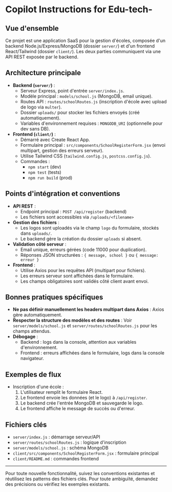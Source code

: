 # Copilot Instructions for Edu-tech-

## Vue d'ensemble

Ce projet est une application SaaS pour la gestion d'écoles, composée d'un backend Node.js/Express/MongoDB (dossier `server/`) et d'un frontend React/Tailwind (dossier `client/`). Les deux parties communiquent via une API REST exposée par le backend.

## Architecture principale
- **Backend (`server/`)** :
  - Serveur Express, point d'entrée `server/index.js`.
  - Modèle principal : `models/school.js` (MongoDB, email unique).
  - Routes API : `routes/schoolRoutes.js` (inscription d'école avec upload de logo via `multer`).
  - Dossier `uploads/` pour stocker les fichiers envoyés (créé automatiquement).
  - Variables d'environnement requises : `MONGODB_URI` (optionnelle pour dev sans DB).
- **Frontend (`client/`)** :
  - Démarré avec Create React App.
  - Formulaire principal : `src/components/SchoolRegisterForm.jsx` (envoi multipart, gestion des erreurs serveur).
  - Utilise Tailwind CSS (`tailwind.config.js`, `postcss.config.js`).
  - Commandes :
    - `npm start` (dev)
    - `npm test` (tests)
    - `npm run build` (prod)

## Points d'intégration et conventions
- **API REST** :
  - Endpoint principal : `POST /api/register` (backend)
  - Les fichiers sont accessibles via `/uploads/<filename>`
- **Gestion des fichiers** :
  - Les logos sont uploadés via le champ `logo` du formulaire, stockés dans `uploads/`.
  - Le backend gère la création du dossier `uploads` si absent.
- **Validation côté serveur** :
  - Email unique, erreurs gérées (code 11000 pour duplication).
  - Réponses JSON structurées : `{ message, school }` ou `{ message: erreur }`
- **Frontend** :
  - Utilise Axios pour les requêtes API (multipart pour fichiers).
  - Les erreurs serveur sont affichées dans le formulaire.
  - Les champs obligatoires sont validés côté client avant envoi.

## Bonnes pratiques spécifiques
- **Ne pas définir manuellement les headers multipart dans Axios** : Axios gère automatiquement.
- **Respecter la structure des modèles et des routes** : Voir `server/models/school.js` et `server/routes/schoolRoutes.js` pour les champs attendus.
- **Débogage** :
  - Backend : logs dans la console, attention aux variables d'environnement.
  - Frontend : erreurs affichées dans le formulaire, logs dans la console navigateur.

## Exemples de flux
- Inscription d'une école :
  1. L'utilisateur remplit le formulaire React.
  2. Le frontend envoie les données (et le logo) à `/api/register`.
  3. Le backend crée l'entrée MongoDB et sauvegarde le logo.
  4. Le frontend affiche le message de succès ou d'erreur.

## Fichiers clés
- `server/index.js` : démarrage serveur/API
- `server/routes/schoolRoutes.js` : logique d'inscription
- `server/models/school.js` : schéma MongoDB
- `client/src/components/SchoolRegisterForm.jsx` : formulaire principal
- `client/README.md` : commandes frontend

---

Pour toute nouvelle fonctionnalité, suivez les conventions existantes et réutilisez les patterns des fichiers clés. Pour toute ambiguïté, demandez des précisions ou vérifiez les exemples existants.
